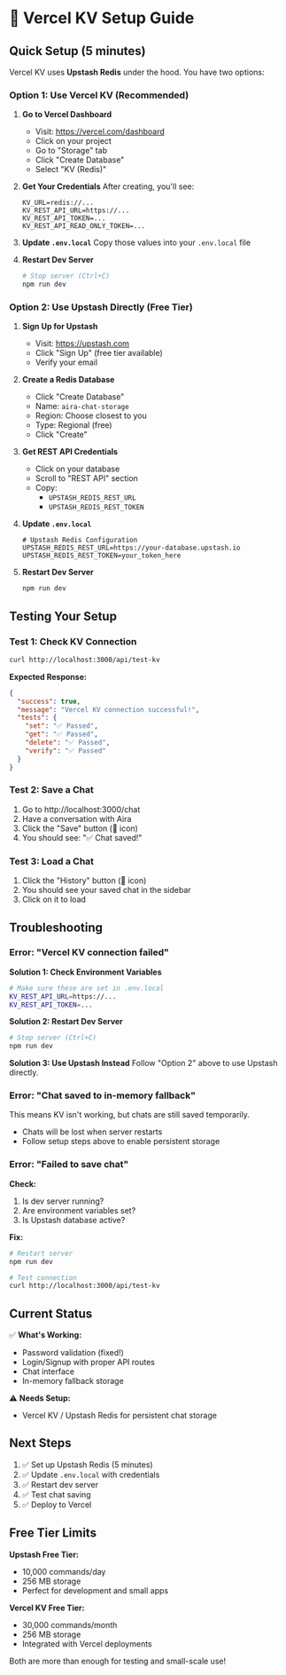 # 🚀 Vercel KV Setup Guide

## Quick Setup (5 minutes)

Vercel KV uses **Upstash Redis** under the hood. You have two options:

### Option 1: Use Vercel KV (Recommended)

1. **Go to Vercel Dashboard**
   - Visit: https://vercel.com/dashboard
   - Click on your project
   - Go to "Storage" tab
   - Click "Create Database"
   - Select "KV (Redis)"

2. **Get Your Credentials**
   After creating, you'll see:
   ```
   KV_URL=redis://...
   KV_REST_API_URL=https://...
   KV_REST_API_TOKEN=...
   KV_REST_API_READ_ONLY_TOKEN=...
   ```

3. **Update `.env.local`**
   Copy those values into your `.env.local` file

4. **Restart Dev Server**
   ```bash
   # Stop server (Ctrl+C)
   npm run dev
   ```

### Option 2: Use Upstash Directly (Free Tier)

1. **Sign Up for Upstash**
   - Visit: https://upstash.com
   - Click "Sign Up" (free tier available)
   - Verify your email

2. **Create a Redis Database**
   - Click "Create Database"
   - Name: `aira-chat-storage`
   - Region: Choose closest to you
   - Type: Regional (free)
   - Click "Create"

3. **Get REST API Credentials**
   - Click on your database
   - Scroll to "REST API" section
   - Copy:
     - `UPSTASH_REDIS_REST_URL`
     - `UPSTASH_REDIS_REST_TOKEN`

4. **Update `.env.local`**
   ```env
   # Upstash Redis Configuration
   UPSTASH_REDIS_REST_URL=https://your-database.upstash.io
   UPSTASH_REDIS_REST_TOKEN=your_token_here
   ```

5. **Restart Dev Server**
   ```bash
   npm run dev
   ```

## Testing Your Setup

### Test 1: Check KV Connection
```bash
curl http://localhost:3000/api/test-kv
```

**Expected Response:**
```json
{
  "success": true,
  "message": "Vercel KV connection successful!",
  "tests": {
    "set": "✅ Passed",
    "get": "✅ Passed",
    "delete": "✅ Passed",
    "verify": "✅ Passed"
  }
}
```

### Test 2: Save a Chat
1. Go to http://localhost:3000/chat
2. Have a conversation with Aira
3. Click the "Save" button (💾 icon)
4. You should see: "✅ Chat saved!"

### Test 3: Load a Chat
1. Click the "History" button (📜 icon)
2. You should see your saved chat in the sidebar
3. Click on it to load

## Troubleshooting

### Error: "Vercel KV connection failed"

**Solution 1: Check Environment Variables**
```bash
# Make sure these are set in .env.local
KV_REST_API_URL=https://...
KV_REST_API_TOKEN=...
```

**Solution 2: Restart Dev Server**
```bash
# Stop server (Ctrl+C)
npm run dev
```

**Solution 3: Use Upstash Instead**
Follow "Option 2" above to use Upstash directly.

### Error: "Chat saved to in-memory fallback"

This means KV isn't working, but chats are still saved temporarily.
- Chats will be lost when server restarts
- Follow setup steps above to enable persistent storage

### Error: "Failed to save chat"

**Check:**
1. Is dev server running?
2. Are environment variables set?
3. Is Upstash database active?

**Fix:**
```bash
# Restart server
npm run dev

# Test connection
curl http://localhost:3000/api/test-kv
```

## Current Status

✅ **What's Working:**
- Password validation (fixed!)
- Login/Signup with proper API routes
- Chat interface
- In-memory fallback storage

⚠️ **Needs Setup:**
- Vercel KV / Upstash Redis for persistent chat storage

## Next Steps

1. ✅ Set up Upstash Redis (5 minutes)
2. ✅ Update `.env.local` with credentials
3. ✅ Restart dev server
4. ✅ Test chat saving
5. ✅ Deploy to Vercel

## Free Tier Limits

**Upstash Free Tier:**
- 10,000 commands/day
- 256 MB storage
- Perfect for development and small apps

**Vercel KV Free Tier:**
- 30,000 commands/month
- 256 MB storage
- Integrated with Vercel deployments

Both are more than enough for testing and small-scale use!

